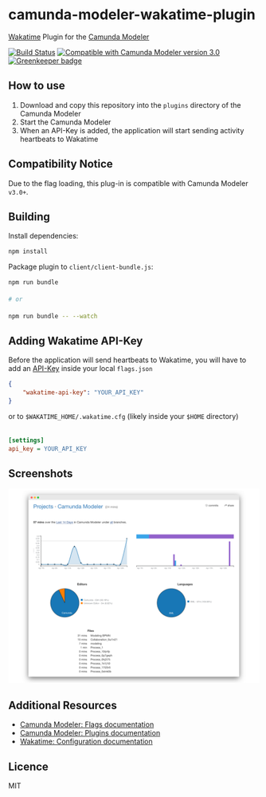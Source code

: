 # camunda-modeler-wakatime-plugin
[Wakatime](https://wakatime.com) Plugin for the [Camunda Modeler](https://github.com/camunda/camunda-modeler)

[![Build Status](https://travis-ci.org/pinussilvestrus/camunda-modeler-wakatime-plugin.svg?branch=master)](https://travis-ci.org/pinussilvestrus/camunda-modeler-wakatime-plugin) [![Compatible with Camunda Modeler version 3.0](https://img.shields.io/badge/Camunda%20Modeler-3.0+-blue.svg)](https://github.com/camunda/camunda-modeler) [![Greenkeeper badge](https://badges.greenkeeper.io/pinussilvestrus/camunda-modeler-wakatime-plugin.svg)](https://greenkeeper.io/)

## How to use

1. Download and copy this repository into the `plugins` directory of the Camunda Modeler
2. Start the Camunda Modeler
3. When an API-Key is added, the application will start sending activity heartbeats to Wakatime


## Compatibility Notice

Due to the flag loading, this plug-in is compatible with Camunda Modeler `v3.0+`.

## Building

Install dependencies:

```sh
npm install
```

Package plugin to `client/client-bundle.js`:

```sh
npm run bundle

# or

npm run bundle -- --watch
```


## Adding Wakatime API-Key

Before the application will send heartbeats to Wakatime, you will have to add an [API-Key](https://wakatime.com/faq#api-key) inside your local `flags.json`

```json
{
    "wakatime-api-key": "YOUR_API_KEY"
}
```

or to `$WAKATIME_HOME/.wakatime.cfg` (likely inside your `$HOME` directory)

```ini

[settings]
api_key = YOUR_API_KEY

```

## Screenshots

![](./resources/wakatime-screenshot.png)

## Additional Resources

* [Camunda Modeler: Flags documentation](https://github.com/camunda/camunda-modeler/tree/master/docs/flags)
* [Camunda Modeler: Plugins documentation](https://github.com/camunda/camunda-modeler/tree/master/docs/plugins)
* [Wakatime: Configuration documentation](https://github.com/wakatime/wakatime#configuring)


## Licence

MIT

